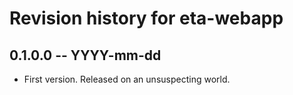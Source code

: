 # Revision history for eta-webapp

## 0.1.0.0  -- YYYY-mm-dd

* First version. Released on an unsuspecting world.
